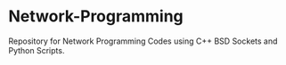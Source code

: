 # Network-Programming
Repository for Network Programming Codes using C++ BSD Sockets and Python Scripts.

